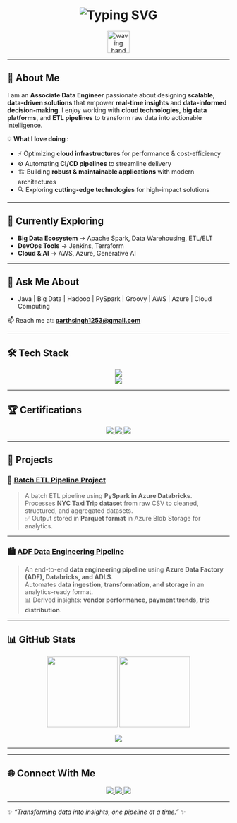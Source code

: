 <!-- Profile README for Parth  -->

<h1 align="center">
  <img src="https://readme-typing-svg.herokuapp.com?font=Fira+Code&pause=1000&color=00BFFF&center=true&width=435&lines=Hi+there+👋,+I'm+Parth!;Associate+Data+Engineer;Cloud+%7C+Big+Data+%7C+AI+Explorer" alt="Typing SVG" />
</h1>


<p align="center">
  <img src="https://media.tenor.com/Wx9IEmZZXSoAAAAi/hi.gif" width="50" height="50" alt="waving hand"/>
</p>

---
## 🚀 About Me
I am an **Associate Data Engineer** passionate about designing **scalable, data-driven solutions** that empower **real-time insights** and **data-informed decision-making**. I enjoy working with **cloud technologies**, **big data platforms**, and **ETL pipelines** to transform raw data into actionable intelligence.


💡 **What I love doing :**  
- ⚡ Optimizing **cloud infrastructures** for performance & cost-efficiency  
- ⚙️ Automating **CI/CD pipelines** to streamline delivery  
- 🏗️ Building **robust & maintainable applications** with modern architectures  
- 🔍 Exploring **cutting-edge technologies** for high-impact solutions  

---

## 🌱 Currently Exploring
- **Big Data Ecosystem** → Apache Spark, Data Warehousing, ETL/ELT  
- **DevOps Tools** → Jenkins, Terraform  
- **Cloud & AI** → AWS, Azure, Generative AI  

---

## 💬 Ask Me About
- Java | Big Data | Hadoop | PySpark | Groovy | AWS | Azure | Cloud Computing  

📫 Reach me at: [**parthsingh1253@gmail.com**](mailto:parthsingh1253@gmail.com)  

---

## 🛠️ Tech Stack
<p align="center">
  <img src="https://skillicons.dev/icons?i=java,python,git,github,aws,azure,mysql,jenkins,terraform&theme=dark" />
  <br/>
  <img src="https://skillicons.dev/icons?i=spark,databricks&theme=dark" />
</p>

---

## 🏆 Certifications
<p align="center">
  <a href="https://www.hackerrank.com/certificates/731721820af3" target="_blank">
    <img src="https://img.shields.io/badge/SQL%20Advance-2EC866?style=for-the-badge&logo=hackerrank&logoColor=white"/>
  </a>
  <a href="https://www.hackerrank.com/certificates/6f58d3da3e47" target="_blank">
    <img src="https://img.shields.io/badge/SQL%20Intermediate-1BA94C?style=for-the-badge&logo=hackerrank&logoColor=white"/>
  </a>
  <a href="https://www.hackerrank.com/certificates/f507e955aa98" target="_blank">
    <img src="https://img.shields.io/badge/SQL%20Basic-107C41?style=for-the-badge&logo=hackerrank&logoColor=white"/>
  </a>
</p>

---

## 📂 Projects

### 🚖 [Batch ETL Pipeline Project](https://github.com/parthhhhh12/Batch_ETL_Pipeline_Project.git)  
> A batch ETL pipeline using **PySpark in Azure Databricks**.  
Processes **NYC Taxi Trip dataset** from raw CSV to cleaned, structured, and aggregated datasets.  
✅ Output stored in **Parquet format** in Azure Blob Storage for analytics.  

---

### 🏙️ [ADF Data Engineering Pipeline](https://github.com/parthhhhh12/ADF_Pipeline_Data_Project.git)  
> An end-to-end **data engineering pipeline** using **Azure Data Factory (ADF), Databricks, and ADLS**.  
Automates **data ingestion, transformation, and storage** in an analytics-ready format.  
📊 Derived insights: **vendor performance, payment trends, trip distribution**.  

---

## 📊 GitHub Stats
<p align="center">
  <img src="https://github-readme-stats.vercel.app/api?username=parthhhhh12&show_icons=true&theme=tokyonight" height="160px"/>
  <img src="https://github-readme-streak-stats.herokuapp.com/?user=parthhhhh12&theme=tokyonight" height="160px"/>
</p>

<p align="center">
  <img src="https://github-profile-summary-cards.vercel.app/api/cards/profile-details?username=parthhhhh12&theme=tokyonight"/>
</p>

---
---

## 🌐 Connect With Me
<p align="center">
  <a href="https://github.com/parthhhhh12" target="_blank">
    <img src="https://img.shields.io/badge/GitHub-181717?style=for-the-badge&logo=github&logoColor=white"/>
  </a>
  <a href="https://www.linkedin.com/in/singh05e/" target="_blank">
    <img src="https://img.shields.io/badge/LinkedIn-0077B5?style=for-the-badge&logo=linkedin&logoColor=white"/>
  </a>
  <a href="mailto:parthsingh1253@gmail.com">
    <img src="https://img.shields.io/badge/Gmail-D14836?style=for-the-badge&logo=gmail&logoColor=white"/>
  </a>
</p>

---

✨ _“Transforming data into insights, one pipeline at a time.”_ ✨  


